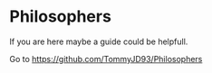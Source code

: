 # Philosophers
If you are here maybe a guide could be helpfull.

Go to https://github.com/TommyJD93/Philosophers
